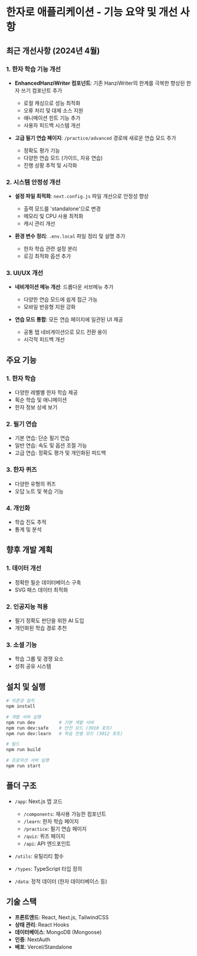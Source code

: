 # 한자로 애플리케이션 - 기능 요약 및 개선 사항

## 최근 개선사항 (2024년 4월)

### 1. 한자 학습 기능 개선
- **EnhancedHanziWriter 컴포넌트**: 기존 HanziWriter의 한계를 극복한 향상된 한자 쓰기 컴포넌트 추가
  - 로컬 캐싱으로 성능 최적화
  - 오류 처리 및 대체 소스 지원
  - 애니메이션 힌트 기능 추가
  - 사용자 피드백 시스템 개선
  
- **고급 필기 연습 페이지**: `/practice/advanced` 경로에 새로운 연습 모드 추가
  - 정확도 평가 기능
  - 다양한 연습 모드 (가이드, 자유 연습)
  - 진행 상황 추적 및 시각화

### 2. 시스템 안정성 개선
- **설정 파일 최적화**: `next.config.js` 파일 개선으로 안정성 향상
  - 출력 모드를 'standalone'으로 변경
  - 메모리 및 CPU 사용 최적화
  - 캐시 관리 개선

- **환경 변수 정리**: `.env.local` 파일 정리 및 설명 추가
  - 한자 학습 관련 설정 분리
  - 로깅 최적화 옵션 추가

### 3. UI/UX 개선
- **네비게이션 메뉴 개선**: 드롭다운 서브메뉴 추가
  - 다양한 연습 모드에 쉽게 접근 가능
  - 모바일 반응형 지원 강화

- **연습 모드 통합**: 모든 연습 페이지에 일관된 UI 제공
  - 공통 탭 네비게이션으로 모드 전환 용이
  - 시각적 피드백 개선

## 주요 기능

### 1. 한자 학습
- 다양한 레벨별 한자 학습 제공
- 획순 학습 및 애니메이션
- 한자 정보 상세 보기

### 2. 필기 연습
- 기본 연습: 단순 필기 연습
- 일반 연습: 속도 및 옵션 조절 가능
- 고급 연습: 정확도 평가 및 개인화된 피드백

### 3. 한자 퀴즈
- 다양한 유형의 퀴즈
- 오답 노트 및 복습 기능

### 4. 개인화
- 학습 진도 추적
- 통계 및 분석

## 향후 개발 계획

### 1. 데이터 개선
- 정확한 필순 데이터베이스 구축
- SVG 패스 데이터 최적화

### 2. 인공지능 적용
- 필기 정확도 판단을 위한 AI 도입
- 개인화된 학습 경로 추천

### 3. 소셜 기능
- 학습 그룹 및 경쟁 요소
- 성취 공유 시스템

## 설치 및 실행

```bash
# 의존성 설치
npm install

# 개발 서버 실행
npm run dev         # 기본 개발 서버
npm run dev:safe    # 안전 모드 (3010 포트)
npm run dev:learn   # 학습 전용 모드 (3012 포트)

# 빌드
npm run build

# 프로덕션 서버 실행
npm run start
```

## 폴더 구조

- `/app`: Next.js 앱 코드
  - `/components`: 재사용 가능한 컴포넌트
  - `/learn`: 한자 학습 페이지
  - `/practice`: 필기 연습 페이지
  - `/quiz`: 퀴즈 페이지
  - `/api`: API 엔드포인트

- `/utils`: 유틸리티 함수
- `/types`: TypeScript 타입 정의
- `/data`: 정적 데이터 (한자 데이터베이스 등)

## 기술 스택

- **프론트엔드**: React, Next.js, TailwindCSS
- **상태 관리**: React Hooks
- **데이터베이스**: MongoDB (Mongoose)
- **인증**: NextAuth
- **배포**: Vercel/Standalone 